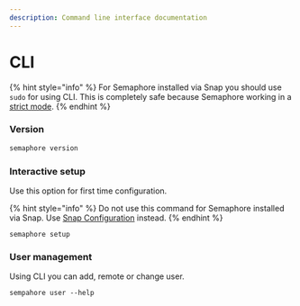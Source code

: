 ```yaml
---
description: Command line interface documentation
---
```


# CLI

{% hint style="info" %}
For Semaphore installed via Snap you should use `sudo` for using CLI. This is completely safe because Semaphore working in a [strict mode](https://snapcraft.io/docs/snap-confinement).
{% endhint %}

### Version

```bash
semaphore version
```

### Interactive setup

Use this option for first time configuration.

{% hint style="info" %}
Do not use this command for Semaphore installed via Snap. Use [Snap Configuration](https://docs.ansible-semaphore.com/administration-guide/configuration#snap-configuration) instead.
{% endhint %}

```
semaphore setup
```

### User management

Using CLI you can add, remote or change user.

```
sempahore user --help
```

